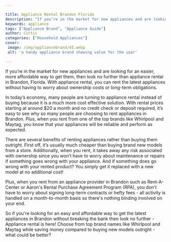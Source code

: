 ```yaml
---

title: Appliance Rental Brandon Florida
description: "If you’re in the market for new appliances and are looking for an easier, more affordable way to get them, then look no further th...see more detail"
keywords: appliance
tags: ["Appliance Brand", "Appliance Guide"]
author: Curtis
categories: ["Household Appliances"]
cover: 
 image: /img/appliancebrand/43.webp
 alt: 'a handy appliance brand showing value for the user'

---
```


If you’re in the market for new appliances and are looking for an easier, more affordable way to get them, then look no further than appliance rental in Brandon, Florida. With appliance rental, you can rent the latest appliances without having to worry about ownership costs or long-term obligations.

In today’s economy, many people are turning to appliance rental instead of buying because it is a much more cost effective solution. With rental prices starting at around $20 a month and no credit check or deposit required, it’s easy to see why so many people are choosing to rent appliances in Brandon. Plus, when you rent from one of the top brands like Whirlpool and Maytag, you know that your appliances will be reliable and perform as expected. 

There are several benefits of renting appliances rather than buying them outright. First off, it’s usually much cheaper than buying brand new models from a store. Additionally, when you rent, it takes away any risk associated with ownership since you won’t have to worry about maintenance or repairs if something goes wrong with your appliance. And if something does go wrong with your rented product? You simply get it replaced with a new model at no additional cost! 

Plus, when you rent from an appliance provider in Brandon such as Rent-A-Center or Aaron's Rental Purchase Agreement Program (RPA), you don't have to worry about signing long-term contracts or hefty fees - all activity is handled on a month-to-month basis so there's nothing binding involved on your end. 

So if you're looking for an easy and affordable way to get the latest appliances in Brandon without breaking the bank then look no further - Appliance rental is here! Choose from top brand names like Whirlpool and Maytag while saving money compared to buying new models outright - what could be better?
